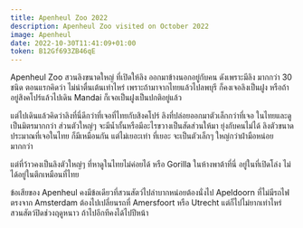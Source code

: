 ```yaml
---
title: Apenheul Zoo 2022
description: Apenheul Zoo visited on October 2022
image: Apenheul
date: 2022-10-30T11:41:09+01:00
token: B12Gf693ZB46qE
---
```


Apenheul Zoo สวนลิงขนาดใหญ่ ที่เปิดให้ลิง ออกมาข้างนอกอยู่กับคน ดังเพราะมีลิง
มากกว่า 30 ชนิด ตอนแรกคิดว่า ไม่น่าตื่นเต้นเท่าไหร่ เพราะถ้ามาจากไทยแล้วไปลพบุรี
ก็คงเจอลิงเป็นฝูง หรือถ้าอยู่สิงคโปร์แล้วไปเดิน Mandai ก็เจอเป็นฝูงเป็นปกติอยู่แล้ว

แต่ไปเดินแล้วคิดว่าลิงที่นี่ดีกว่าที่เจอที่ไทยกับสิงคโปร์ ลิงที่ปล่อยออกมาตัวเล็กกว่าที่เจอ
ในไทยและดูเป็นมิตรมากกว่า ส่วนตัวใหญ่ๆ จะมีน้ำกั้นหรือมีอะไรขวางเป็นสัดส่วนให้มา
ยุ่งกับคนไม่ได้ ลิงตัวขนาดประมาณที่เจอในไทย ก็มีเหมือนกัน แต่ไม่เยอะเท่า ที่เยอะ
จะเป็นตัวเล็กๆ ใหญ่กว่าฝ่ามือหน่อยมากกว่า

แต่ที่ว้าวคงเป็นลิงตัวใหญ่ๆ ที่หาดูในไทยไม่ค่อยได้ หรือ Gorilla ในห้างพาต้าที่นี่
อยู่ในที่เปิดโล่ง ไม่ได้อยู่ในตึกเหมือนที่ไทย

ข้อเสียของ Apenheul คงมีข้อเดียวที่สวนสัตว์ไปลำบากหน่อยต้องนั่งไป Apeldoorn
ที่ไม่มีรถไฟตรงจาก Amsterdam ต้องไปเปลี่ยนรถที่ Amersfoort หรือ Utrecht
แต่ก็ไปไม่ยากเท่าไหร่ สวนสัตว์ปิดช่วงฤดูหนาว ถ้าไปอีกทีคงได้ไปปีหน้า
